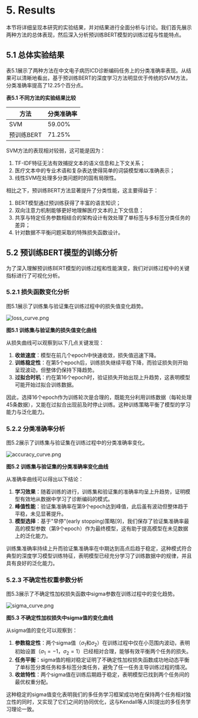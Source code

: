 # 5. Results

本节将详细呈现本研究的实验结果，并对结果进行全面分析与讨论。我们首先展示两种方法的总体表现，然后深入分析预训练BERT模型的训练过程与性能特点。

## 5.1 总体实验结果

表5.1展示了两种方法在中文电子病历ICD诊断编码任务上的分类准确率表现。从结果可以清晰地看出，基于预训练BERT的深度学习方法明显优于传统的SVM方法，分类准确率提高了12.25个百分点。

**表5.1 不同方法的实验结果比较**

| 方法 | 分类准确率 |
|------|------------|
| SVM  | 59.00%     |
| 预训练BERT | 71.25% |

SVM方法的表现相对较弱，这可能是因为：
1. TF-IDF特征无法有效捕捉文本的语义信息和上下文关系；
2. 医疗文本中的专业术语和复杂表达使得简单的词袋模型难以准确表示；
3. 线性SVM在处理多分类问题时的固有局限性。

相比之下，预训练BERT方法显著提升了分类性能，这主要得益于：
1. BERT模型通过预训练获得了丰富的语言知识；
2. 双向注意力机制能够更好地理解医疗文本的上下文信息；
3. 共享与特定任务参数相结合的架构设计有效处理了单标签与多标签分类任务的差异；
4. 针对数据不平衡问题采取的特殊损失函数设计。

## 5.2 预训练BERT模型的训练分析

为了深入理解预训练BERT模型的训练过程和性能演变，我们对训练过程中的关键指标进行了可视化分析。

### 5.2.1 损失函数变化分析

图5.1展示了训练集与验证集在训练过程中的损失值变化趋势。

![loss_curve.png](loss_curve.png)

**图5.1 训练集与验证集的损失值变化曲线**

从损失曲线可以观察到以下几点关键发现：

1. **收敛速度**：模型在前几个epoch中快速收敛，损失值迅速下降。
2. **训练稳定性**：在第5个epoch后，训练损失继续平稳下降，而验证损失则开始呈现波动，但整体仍保持下降趋势。
3. **过拟合时机**：约在第16个epoch时，验证损失开始出现上升趋势，这表明模型可能开始过拟合训练数据。

因此，选择16个epoch作为训练轮次是合理的，既能充分利用训练数据（每轮处理45条数据），又能在过拟合出现前及时停止训练。这种训练策略平衡了模型的学习能力与泛化能力。

### 5.2.2 分类准确率分析

图5.2展示了训练集与验证集在训练过程中的分类准确率变化。

![accuracy_curve.png](accuracy_curve.png)

**图5.2 训练集与验证集的分类准确率变化曲线**

从准确率曲线可以得出以下结论：

1. **学习效果**：随着训练的进行，训练集和验证集的准确率均呈上升趋势，证明模型有效地从数据中学习了诊断编码的模式。
2. **峰值性能**：验证集准确率在第9个epoch达到峰值，此后虽有波动但整体趋于平稳，未见显著提升。
3. **模型选择**：基于"早停"(early stopping)策略[9]，我们保存了验证集准确率最高的模型参数（第9个epoch）作为最终模型，这有助于提高模型在未见数据上的泛化能力。

训练集准确率持续上升而验证集准确率在中期达到高点后趋于稳定，这种模式符合典型的深度学习模型训练特征，表明模型已经充分学习了训练数据中的规律，并且具有良好的泛化能力。

### 5.2.3 不确定性权重参数分析

图5.3展示了不确定性加权损失函数中sigma参数在训练过程中的变化趋势。

![sigma_curve.png](sigma_curve.png)

**图5.3 不确定性加权损失中sigma值的变化曲线**

从sigma值的变化可以观察到：

1. **参数稳定性**：两个sigma值（$\sigma_1$和$\sigma_2$）在训练过程中仅在小范围内波动，表明初始设置（$\sigma_1=-1$，$\sigma_2=1$）已经相对合理，能够有效平衡两个任务的损失。
2. **任务平衡**：sigma值的相对稳定证明了不确定性加权损失函数成功地动态平衡了单标签分类任务和多标签分类任务，避免了任一任务主导训练过程的情况。
3. **收敛特性**：两个sigma值在训练后期趋于稳定，表明模型已找到两个任务间的最优权重分配。

这种稳定的sigma值变化表明我们的多任务学习框架成功地在保持两个任务相对独立性的同时，又实现了它们之间的协同优化，这与Kendall等人[8]提出的多任务学习理论一致。

